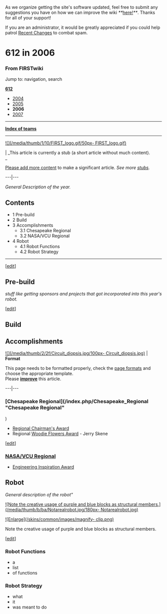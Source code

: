 As we organize getting the site's software updated, feel free to submit any
suggestions you have on how we can improve the wiki
_**_[here!](/index.php/User:Hallry/Suggestions "User:Hallry/Suggestions"
)_**_. Thanks for all of your support!

If you are an administrator, it would be greatly appreciated if you could help
patrol [Recent Changes](/index.php/Special:Recentchanges
"Special:Recentchanges" ) to combat spam.

# 612 in 2006

### From FIRSTwiki

Jump to: navigation, search

**[612](/index.php/612 "612" )**

  * [2004](/index.php/612_in_2004 "612 in 2004" )
  * [2005](/index.php/612_in_2005 "612 in 2005" )
  * **2006**
  * [2007](/index.php/612_in_2007 "612 in 2007" )

* * *

**[Index of teams](/index.php/Index_of_teams "Index of teams" )**  
  
---  
  
[![](/media/thumb/1/10/FIRST_logo.gif/50px-
FIRST_logo.gif)](/index.php/Image:FIRST_logo.gif "" )

|  _This article is currently a stub (a short article without much content).  
_

[Please add more
content](http://www.firstwiki.net/index.php?title=612_in_2006&action=edit
"http://www.firstwiki.net/index.php?title=612_in_2006&action=edit" ) to make a
significant article. _See more [stubs](/index.php/Special:Shortpages
"Special:Shortpages" )._  
  
---|---  
  
  
_General Description of the year._

## Contents

  * 1 Pre-build
  * 2 Build
  * 3 Accomplishments
    * 3.1 Chesapeake Regional
    * 3.2 NASA/VCU Regional
  * 4 Robot
    * 4.1 Robot Functions
    * 4.2 Robot Strategy  
---  
  
[[edit](/index.php?title=612_in_2006&action=edit&section=1 "Edit section: Pre-
build" )]

## Pre-build

_stuff like getting sponsors and projects that got incorporated into this
year's robot._

[[edit](/index.php?title=612_in_2006&action=edit&section=2 "Edit section:
Build" )]

## Build


## Accomplishments

[![](/media/thumb/2/2f/Circuit_diopsis.jpg/100px-
Circuit_diopsis.jpg)](/index.php/Image:Circuit_diopsis.jpg "" ) |  **Format**  

This page needs to be formatted properly, check the [page
formats](/index.php/FIRSTwiki:Page_formats "FIRSTwiki:Page formats" ) and
choose the appropriate template.  
Please
**[improve](http://www.firstwiki.net/index.php?title=612_in_2006&action=edit
"http://www.firstwiki.net/index.php?title=612_in_2006&action=edit" )** this
article.  
  
---|---  
  

### [Chesapeake Regional](/index.php/Chesapeake_Regional "Chesapeake Regional"
)

  * [Regional Chairman's Award](/index.php/Regional_Chairman%27s_Award "Regional Chairman's Award" )
  * Regional [Woodie Flowers Award](/index.php/Woodie_Flowers_Award "Woodie Flowers Award" ) \- Jerry Skene 

[[edit](/index.php?title=612_in_2006&action=edit&section=5 "Edit section:
NASA/VCU Regional" )]

### [NASA/VCU Regional](/index.php/NASA/VCU_Regional "NASA/VCU Regional" )

  * [Engineering Inspiration Award](/index.php/Engineering_Inspiration_Award "Engineering Inspiration Award" )


## Robot

_General description of the robot"_

[![Note the creative usage of purple and blue blocks as structural
members.](/media/thumb/b/ba/Notarealrobot.jpg/180px-
Notarealrobot.jpg)](/index.php/Image:Notarealrobot.jpg "Note the creative
usage of purple and blue blocks as structural members." )

[![Enlarge](/skins/common/images/magnify-
clip.png)](/index.php/Image:Notarealrobot.jpg "Enlarge" )

Note the creative usage of purple and blue blocks as structural members.

[[edit](/index.php?title=612_in_2006&action=edit&section=7 "Edit section:
Robot Functions" )]

### Robot Functions

  * a 
  * list 
  * of functions 


### Robot Strategy

  * what 
  * it 
  * was meant to do 

